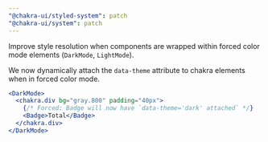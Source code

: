 ```yaml
---
"@chakra-ui/styled-system": patch
"@chakra-ui/system": patch
---
```


Improve style resolution when components are wrapped within forced color mode
elements (`DarkMode`, `LightMode`).

We now dynamically attach the `data-theme` attribute to chakra elements when in
forced color mode.

```jsx live=false
<DarkMode>
  <chakra.div bg="gray.800" padding="40px">
    {/* Forced: Badge will now have `data-theme='dark' attached` */}
    <Badge>Total</Badge>
  </chakra.div>
</DarkMode>
```
